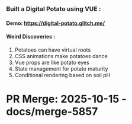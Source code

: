 ### Built a Digital Potato using VUE :
#### Demo: https://digital-potato.glitch.me/
#### Weird Discoveries :
1. Potatoes can have virtual roots
2. CSS animations make potatoes dance
3. Vue props are like potato eyes
4. State management for potato maturity
5. Conditional rendering based on soil pH

# PR Merge: 2025-10-15 - docs/merge-5857
